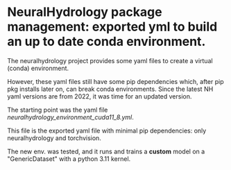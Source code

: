 # NeuralHydrology package management:  exported yml to build an up to date conda environment. 

The neuralhydrology project provides some yaml files to create a virtual (conda) environment.

However, these yaml files still have some pip dependencies which, after pip pkg installs later on, can break conda environments. 
Since the latest NH yaml versions are from 2022, it was time for an updated version. 

The starting point was the yaml file *neuralhydrology_environment_cuda11_8.yml*. 

This file is the exported yaml file with minimal pip dependencies: only neuralhydrology and torchvision. 

The new env. was tested, and it runs and trains a **custom** model on a "GenericDataset" with a python 3.11 kernel. 
